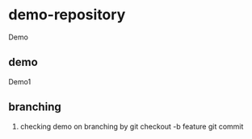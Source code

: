 # demo-repository
Demo
## demo
Demo1
## branching
1. checking demo on branching
by git checkout -b feature
git commit